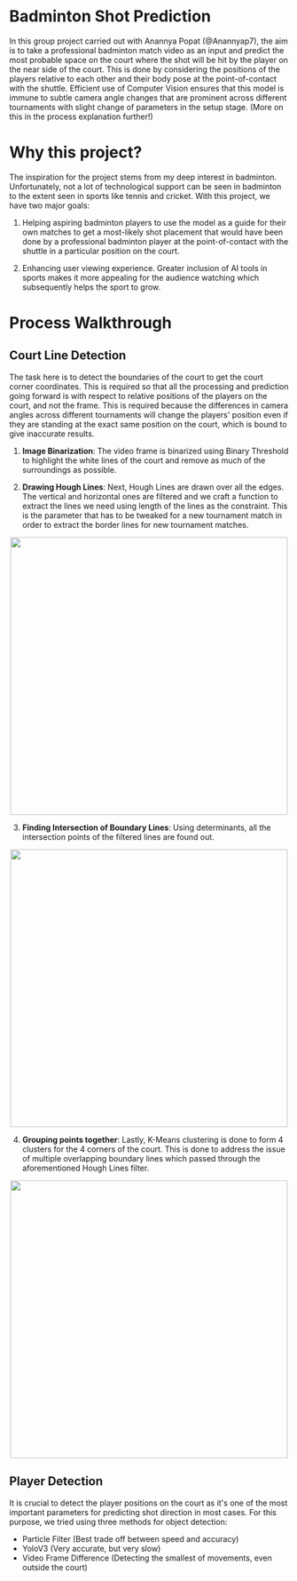 # Badminton Shot Prediction
In this group project carried out with Anannya Popat (@Anannyap7), the aim is to take a professional badminton match video as an input and predict the most probable space on the court where the shot will be hit by the player on the near side of the court. This is done by considering the positions of the players relative to each other and their body pose at the point-of-contact with the shuttle. Efficient use of Computer Vision ensures that this model is immune to subtle camera angle changes that are prominent across different tournaments with slight change of parameters in the setup stage. (More on this in the process explanation further!)

# Why this project? 
The inspiration for the project stems from my deep interest in badminton. Unfortunately, not a lot of technological support can be seen in badminton to the extent seen in sports like tennis and cricket. With this project, we have two major goals: 

  1. Helping aspiring badminton players to use the model as a guide for their own matches to get a most-likely shot placement that would have been done by a professional badminton player at the point-of-contact with the shuttle in a particular position on the court. 
  
  2. Enhancing user viewing experience. Greater inclusion of AI tools in sports makes it more appealing for the audience watching which subsequently helps the sport to grow. 

# Process Walkthrough 

## Court Line Detection 

The task here is to detect the boundaries of the court to get the court corner coordinates. This is required so that all the processing and prediction going forward is with respect to relative positions of the players on the court, and not the frame. This is required because the differences in camera angles across different tournaments will change the players' position even if they are standing at the exact same position on the court, which is bound to give inaccurate results. 

1. **Image Binarization**: The video frame is binarized using Binary Threshold to highlight the white lines of the court and remove as much of the surroundings as possible. 

2. **Drawing Hough Lines**: Next, Hough Lines are drawn over all the edges. The vertical and horizontal ones are filtered and we craft a function to extract the lines we need using length of the lines as the constraint. This is the parameter that has to be tweaked for a new tournament match in order to extract the border lines for new tournament matches. 

<p align="center"> 
  <img src="https://user-images.githubusercontent.com/53689018/202634282-2b7ee279-0fa7-4529-89c4-9ba711b8a1db.png" width="500">
</p> 
  
3. **Finding Intersection of Boundary Lines**: Using determinants, all the intersection points of the filtered lines are found out. 

<p align="center"> 
  <img src="https://user-images.githubusercontent.com/53689018/202634363-9f669a53-6b5e-4ff1-89d0-41c729bae77c.png" width="500")
</p>  
       
4. **Grouping points together**: Lastly, K-Means clustering is done to form 4 clusters for the 4 corners of the court. This is done to address the issue of multiple overlapping boundary lines which passed through the aforementioned Hough Lines filter. 

<p align = "center">
  <img src="https://user-images.githubusercontent.com/53689018/202634418-2c7a6db5-e75f-4800-9579-e43291753680.png" width ="500")
</p>

## Player Detection 

It is crucial to detect the player positions on the court as it's one of the most important parameters for predicting shot direction in most cases. For this purpose, we tried using three methods for object detection: 
- Particle Filter (Best trade off between speed and accuracy) 
- YoloV3 (Very accurate, but very slow)  
- Video Frame Difference (Detecting the smallest of movements, even outside the court) 

